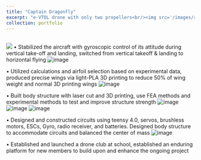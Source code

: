 ```yaml
---
title: "Captain Dragonfly"
excerpt: "e-VTOL drone with only two propellers<br/><img src='/images/render_5_18.png'>"
collection: portfolio
---
```


<br/><img src='/images/render_5_18.png'>
• Stabilized the aircraft with gyroscopic control of its attitude during vertical take-off and landing, switched from vertical takeoff & landing to horizontal flying
![image](https://github.com/NickYu321/NickYu321.github.io/assets/146458921/ff46616f-265e-4be8-9b24-27428128bc47)

• Utilized calculations and airfoil selection based on experimental data, produced precise wings via light-PLA 3D printing to reduce 50% of wing weight and normal 3D printing wings
![image](https://github.com/NickYu321/NickYu321.github.io/assets/146458921/af72f745-42b0-43e6-96af-d822ab7f4391)

• Built body structure with laser cut and 3D printing, use FEA methods and experimental methods to test and
improve structure strength
![image](https://github.com/NickYu321/NickYu321.github.io/assets/146458921/9a10dd0f-590b-43d3-a1a3-784050cdd9c1)
![image](https://github.com/NickYu321/NickYu321.github.io/assets/146458921/099fcc6e-c76a-4ff9-b81d-b4a025a11c32)
![image](https://github.com/NickYu321/NickYu321.github.io/assets/146458921/9a4c3181-1b58-477d-9420-3340fec8b24f)

• Designed and constructed circuits using teensy 4.0, servos, brushless motors, ESCs, Gyro, radio receiver, and
batteries. Designed body structure to accommodate circuits and balanced the center of mass
![image](https://github.com/NickYu321/NickYu321.github.io/assets/146458921/ba31a9d8-affb-4dca-bd64-27d12dae42ca)



• Established and launched a drone club at school, established an enduring platform for new members to build
upon and enhance the ongoing project
